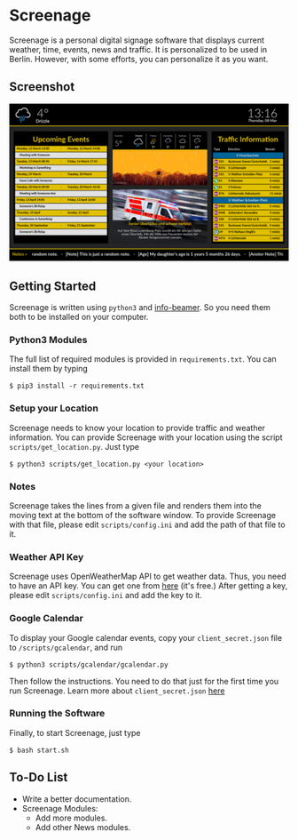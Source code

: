 # Screenage
Screenage is a personal digital signage software that displays current weather, time, events, news and traffic. It is personalized to be used in Berlin. However, with some efforts, you can personalize it as you want.

## Screenshot
![screenshot](screenshot.png "Screenshot")

## Getting Started
Screenage is written using `python3` and [info-beamer](https://info-beamer.com/). So you need them both to be installed on your computer.

### Python3 Modules
The full list of required modules is provided in `requirements.txt`. You can install them by typing
```
$ pip3 install -r requirements.txt
```

### Setup your Location
Screenage needs to know your location to provide traffic and weather information. You can provide Screenage with your location using the script `scripts/get_location.py`. Just type
```
$ python3 scripts/get_location.py <your location>
```

### Notes
Screenage takes the lines from a given file and renders them into the moving text at the bottom of the software window. 
To provide Screenage with that file, please edit `scripts/config.ini` and add the path of that file to it. 

### Weather API Key
Screenage uses OpenWeatherMap API to get weather data. Thus, you need to have an API key. You can get one from [here](http://openweathermap.org) (it's free.)
After getting a key, please edit `scripts/config.ini` and add the key to it.

### Google Calendar
To display your Google calendar events, copy your `client_secret.json` file to `/scripts/gcalendar`, and run
```
$ python3 scripts/gcalendar/gcalendar.py
```
Then follow the instructions. You need to do that just for the first time you run Screenage.
Learn more about `client_secret.json` [here](https://developers.google.com/google-apps/calendar/quickstart/go)

### Running the Software
Finally, to start Screenage, just type
``` 
$ bash start.sh
```

## To-Do List
* Write a better documentation.
* Screenage Modules:
  * Add more modules.
  * Add other News modules.
